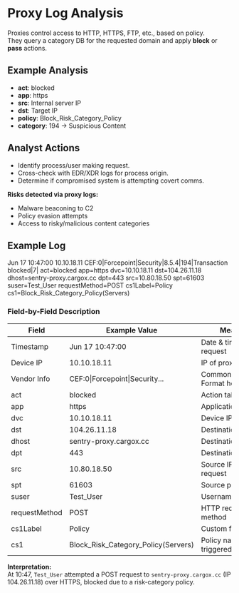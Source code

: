 # Proxy Log Analysis

Proxies control access to HTTP, HTTPS, FTP, etc., based on policy.  
They query a category DB for the requested domain and apply **block** or **pass** actions.

## Example Analysis
- **act**: blocked
- **app**: https
- **src**: Internal server IP
- **dst**: Target IP
- **policy**: Block_Risk_Category_Policy
- **category**: 194 → Suspicious Content

## Analyst Actions
- Identify process/user making request.
- Cross-check with EDR/XDR logs for process origin.
- Determine if compromised system is attempting covert comms.

**Risks detected via proxy logs:**
- Malware beaconing to C2
- Policy evasion attempts
- Access to risky/malicious content categories

## Example Log
Jun 17 10:47:00 10.10.18.11 CEF:0|Forcepoint|Security|8.5.4|194|Transaction blocked|7| act=blocked app=https dvc=10.10.18.11 dst=104.26.11.18 dhost=sentry-proxy.cargox.cc dpt=443 src=10.80.18.50 spt=61603 suser=Test_User requestMethod=POST cs1Label=Policy cs1=Block_Risk_Category_Policy(Servers)

### Field-by-Field Description
| Field        | Example Value                  | Meaning |
|--------------|--------------------------------|---------|
| Timestamp    | Jun 17 10:47:00                 | Date & time of request |
| Device IP    | 10.10.18.11                     | IP of proxy device |
| Vendor Info  | CEF:0\|Forcepoint\|Security... | Common Event Format header |
| act          | blocked                         | Action taken |
| app          | https                           | Application/protocol |
| dvc          | 10.10.18.11                     | Device IP again |
| dst          | 104.26.11.18                    | Destination IP |
| dhost        | sentry-proxy.cargox.cc          | Destination host |
| dpt          | 443                             | Destination port |
| src          | 10.80.18.50                     | Source IP making request |
| spt          | 61603                           | Source port |
| suser        | Test_User                       | Username |
| requestMethod| POST                            | HTTP request method |
| cs1Label     | Policy                          | Custom field label |
| cs1          | Block_Risk_Category_Policy(Servers) | Policy name triggered |

**Interpretation:**  
At 10:47, `Test_User` attempted a POST request to `sentry-proxy.cargox.cc` (IP 104.26.11.18) over HTTPS, blocked due to a risk-category policy.
